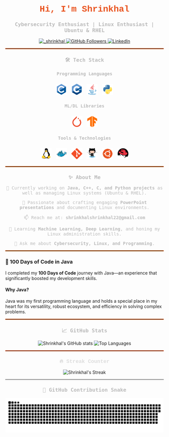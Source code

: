 <h1 align="center" style="font-family: 'Courier New', monospace; color: #E95420;">Hi, I'm Shrinkhal</h1>

<h3 align="center" style="font-family: 'Fira Code', monospace; color: #bbb;">Cybersecurity Enthusiast | Linux Enthusiast | Ubuntu & RHEL</h3>

<p align="center">
  <a href="https://twitter.com/_shrinkhal" target="_blank">
    <img src="https://img.shields.io/twitter/follow/_shrinkhal?logo=twitter&style=flat-square&color=2C3E50" alt="_shrinkhal" />
  </a>
  <a href="https://github.com/Shrinkhal01" target="_blank">
    <img src="https://img.shields.io/github/followers/Shrinkhal01?logo=github&style=flat-square&color=2C3E50" alt="GitHub Followers" />
  </a>
  <a href="https://www.linkedin.com/in/shrinkhal-02761a2b0/" target="_blank">
    <img src="https://img.shields.io/badge/LinkedIn-0077B5?style=flat-square&logo=linkedin&logoColor=white&color=2C3E50" alt="LinkedIn" />
  </a>
</p>

<hr style="border: 1px solid #D35400;" />

<h3 align="center" style="font-family: 'Fira Code', monospace; color: #bbb;">🛠️ Tech Stack</h3>

<h4 align="center" style="font-family: 'Fira Code', monospace; color: #bbb;">Programming Languages</h4>
<p align="center">
  <img src="https://raw.githubusercontent.com/devicons/devicon/master/icons/c/c-original.svg" alt="C" width="35" height="35" style="margin: 5px;"/>
  <img src="https://raw.githubusercontent.com/devicons/devicon/master/icons/cplusplus/cplusplus-original.svg" alt="C++" width="35" height="35" style="margin: 5px;"/>
  <img src="https://raw.githubusercontent.com/devicons/devicon/master/icons/java/java-original.svg" alt="Java" width="35" height="35" style="margin: 5px;"/>
  <img src="https://raw.githubusercontent.com/devicons/devicon/master/icons/python/python-original.svg" alt="Python" width="35" height="35" style="margin: 5px;"/>
</p>

<h4 align="center" style="font-family: 'Fira Code', monospace; color: #bbb;">ML/DL Libraries</h4>
<p align="center">
  <img src="https://raw.githubusercontent.com/devicons/devicon/master/icons/pytorch/pytorch-original.svg" alt="PyTorch" width="35" height="35" style="margin: 5px;"/>
  <img src="https://raw.githubusercontent.com/devicons/devicon/master/icons/tensorflow/tensorflow-original.svg" alt="TensorFlow" width="35" height="35" style="margin: 5px;"/>
</p>

<h4 align="center" style="font-family: 'Fira Code', monospace; color: #bbb;">Tools & Technologies</h4>
<p align="center">
  <img src="https://raw.githubusercontent.com/devicons/devicon/master/icons/linux/linux-original.svg" alt="Linux" width="35" height="35" style="margin: 5px;"/>
  <img src="https://raw.githubusercontent.com/devicons/devicon/master/icons/docker/docker-original.svg" alt="Docker" width="35" height="35" style="margin: 5px;"/>
  <img src="https://raw.githubusercontent.com/devicons/devicon/master/icons/git/git-original.svg" alt="Git" width="35" height="35" style="margin: 5px;"/>
  <img src="./github-logo.svg" alt="GitHub" width="35" height="35" style="margin: 5px;"/>
  <img src="./ubuntu-logo.svg" alt="Ubuntu" width="35" height="35" style="margin: 5px;"/>
  <img src="https://raw.githubusercontent.com/devicons/devicon/master/icons/redhat/redhat-original.svg" alt="RHEL" width="35" height="35" style="margin: 5px;"/>
</p>


<hr style="border: 1px solid #D35400;" />

<h3 align="center" style="font-family: 'Fira Code', monospace; color: #bbb;">✨ About Me</h3>
<div align="center" style="font-family: 'Fira Code', monospace; color: #bbb;">
  <p>🔭 Currently working on <strong>Java, C++, C, and Python projects</strong> as well as managing Linux systems (Ubuntu & RHEL).</p>
  <p>🌟 Passionate about crafting engaging <strong>PowerPoint presentations</strong> and documenting Linux environments.</p>
  <p>📫 Reach me at: <strong>shrinkhalshrinkhal22@gmail.com</strong></p>
  <p>🌱 Learning <strong>Machine Learning, Deep Learning</strong>, and honing my Linux administration skills.</p>
  <p>💬 Ask me about <strong>Cybersecurity, Linux, and Programming</strong>.</p>
</div>

<hr style="border: 1px solid #D35400;" />

### 🚀 100 Days of Code in Java
I completed my <strong>100 Days of Code</strong> journey with Java—an experience that significantly boosted my development skills.

#### Why Java?
Java was my first programming language and holds a special place in my heart for its versatility, robust ecosystem, and efficiency in solving complex problems.

<hr style="border: 1px solid #D35400;" />

<h3 align="center" style="font-family: 'Fira Code', monospace; color: #bbb;">📈 GitHub Stats</h3>
<p align="center">
  <img src="https://github-readme-stats.vercel.app/api?username=Shrinkhal01&show_icons=true&bg_color=282828&title_color=D35400&text_color=FFFFFF&icon_color=D35400&border_color=D35400" alt="Shrinkhal's GitHub stats" />
  <img src="https://github-readme-stats.vercel.app/api/top-langs/?username=Shrinkhal01&layout=compact&bg_color=282828&title_color=D35400&text_color=FFFFFF&icon_color=D35400&border_color=D35400" alt="Top Languages" />
</p>

<hr style="border: 1px solid #E95420;" />

<h3 align="center" style="font-family: 'Courier New', monospace; color: #ddd;">🔥 Streak Counter</h3>
<p align="center">
  <img src="https://github-readme-streak-stats.herokuapp.com/?user=Shrinkhal01&background=282828&stroke=E95420&ring=E95420&fire=E95420&currStreakNum=FFFFFF&sideNums=FFFFFF&currStreakLabel=E95420&sideLabels=FFFFFF&dates=FFFFFF&border=E95420" alt="Shrinkhal's Streak" />
</p>

---

<h3 align="center" style="font-family: 'Fira Code', monospace; color: #bbb;">🐍 GitHub Contribution Snake</h3>
<p align="center">
  <picture>
    <source media="(prefers-color-scheme: dark)" srcset="https://raw.githubusercontent.com/Shrinkhal01/Shrinkhal01/output/github-snake-dark.svg" />
    <source media="(prefers-color-scheme: light)" srcset="https://raw.githubusercontent.com/Shrinkhal01/Shrinkhal01/output/github-snake.svg" />
    <img alt="GitHub Snake" src="https://raw.githubusercontent.com/Shrinkhal01/Shrinkhal01/output/github-snake.svg" />
  </picture>
</p>
